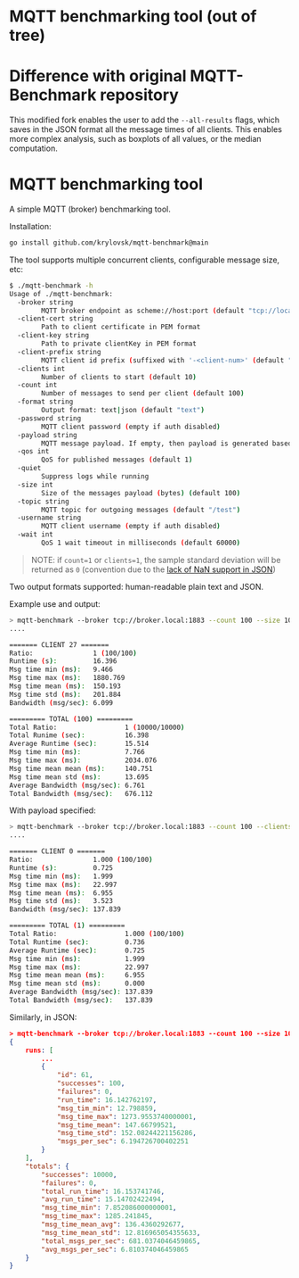 MQTT benchmarking tool (out of tree)
=========

# Difference with original MQTT-Benchmark repository

This modified fork enables the user to add the `--all-results` flags, which saves in the JSON format all the message times of all clients. This enables more complex analysis, such as boxplots of all values, or the median computation.

# MQTT benchmarking tool

A simple MQTT (broker) benchmarking tool.

Installation:

```sh
go install github.com/krylovsk/mqtt-benchmark@main
```

The tool supports multiple concurrent clients, configurable message size, etc:

```sh
$ ./mqtt-benchmark -h
Usage of ./mqtt-benchmark:
  -broker string
    	MQTT broker endpoint as scheme://host:port (default "tcp://localhost:1883")
  -client-cert string
    	Path to client certificate in PEM format
  -client-key string
    	Path to private clientKey in PEM format
  -client-prefix string
    	MQTT client id prefix (suffixed with '-<client-num>' (default "mqtt-benchmark")
  -clients int
    	Number of clients to start (default 10)
  -count int
    	Number of messages to send per client (default 100)
  -format string
    	Output format: text|json (default "text")
  -password string
    	MQTT client password (empty if auth disabled)
  -payload string
    	MQTT message payload. If empty, then payload is generated based on the size parameter
  -qos int
    	QoS for published messages (default 1)
  -quiet
    	Suppress logs while running
  -size int
    	Size of the messages payload (bytes) (default 100)
  -topic string
    	MQTT topic for outgoing messages (default "/test")
  -username string
    	MQTT client username (empty if auth disabled)
  -wait int
    	QoS 1 wait timeout in milliseconds (default 60000)
```

> NOTE: if `count=1` or `clients=1`, the sample standard deviation will be returned as `0` (convention due to the [lack of NaN support in JSON](https://tools.ietf.org/html/rfc4627#section-2.4))

Two output formats supported: human-readable plain text and JSON.

Example use and output:

```sh
> mqtt-benchmark --broker tcp://broker.local:1883 --count 100 --size 100 --clients 100 --qos 2 --format text
....

======= CLIENT 27 =======
Ratio:               1 (100/100)
Runtime (s):         16.396
Msg time min (ms):   9.466
Msg time max (ms):   1880.769
Msg time mean (ms):  150.193
Msg time std (ms):   201.884
Bandwidth (msg/sec): 6.099

========= TOTAL (100) =========
Total Ratio:                 1 (10000/10000)
Total Runime (sec):          16.398
Average Runtime (sec):       15.514
Msg time min (ms):           7.766
Msg time max (ms):           2034.076
Msg time mean mean (ms):     140.751
Msg time mean std (ms):      13.695
Average Bandwidth (msg/sec): 6.761
Total Bandwidth (msg/sec):   676.112
```

With payload specified:

```sh
> mqtt-benchmark --broker tcp://broker.local:1883 --count 100 --clients 10 --qos 1 --topic house/bedroom/temperature --payload {\"temperature\":20,\"timeStamp\":1597314150}
....

======= CLIENT 0 =======
Ratio:               1.000 (100/100)
Runtime (s):         0.725
Msg time min (ms):   1.999
Msg time max (ms):   22.997
Msg time mean (ms):  6.955
Msg time std (ms):   3.523
Bandwidth (msg/sec): 137.839

========= TOTAL (1) =========
Total Ratio:                 1.000 (100/100)
Total Runtime (sec):         0.736
Average Runtime (sec):       0.725
Msg time min (ms):           1.999
Msg time max (ms):           22.997
Msg time mean mean (ms):     6.955
Msg time mean std (ms):      0.000
Average Bandwidth (msg/sec): 137.839
Total Bandwidth (msg/sec):   137.839
```

Similarly, in JSON:

```json
> mqtt-benchmark --broker tcp://broker.local:1883 --count 100 --size 100 --clients 100 --qos 2 --format json --quiet
{
    runs: [
        ...
        {
            "id": 61,
            "successes": 100,
            "failures": 0,
            "run_time": 16.142762197,
            "msg_tim_min": 12.798859,
            "msg_time_max": 1273.9553740000001,
            "msg_time_mean": 147.66799521,
            "msg_time_std": 152.08244221156286,
            "msgs_per_sec": 6.194726700402251
        }
    ],
    "totals": {
        "successes": 10000,
        "failures": 0,
        "total_run_time": 16.153741746,
        "avg_run_time": 15.14702422494,
        "msg_time_min": 7.852086000000001,
        "msg_time_max": 1285.241845,
        "msg_time_mean_avg": 136.4360292677,
        "msg_time_mean_std": 12.816965054355633,
        "total_msgs_per_sec": 681.0374046459865,
        "avg_msgs_per_sec": 6.810374046459865
    }
}
```
